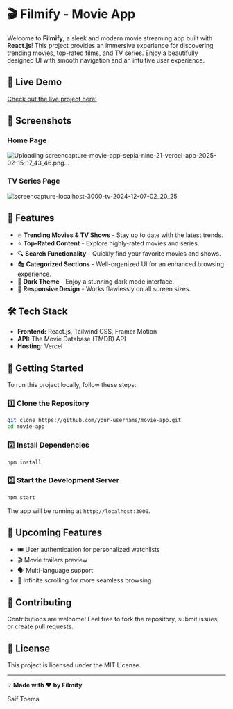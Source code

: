 # 🎬 Filmify - Movie App

Welcome to **Filmify**, a sleek and modern movie streaming app built with **React.js**! This project provides an immersive experience for discovering trending movies, top-rated films, and TV series. Enjoy a beautifully designed UI with smooth navigation and an intuitive user experience.

## 🚀 Live Demo

[Check out the live project here!](https://movie-app-sepia-nine-21.vercel.app/)

## 📸 Screenshots

### Home Page

![Uploading screencapture-movie-app-sepia-nine-21-vercel-app-2025-02-15-17_43_46.png…]()


### TV Series Page

![screencapture-localhost-3000-tv-2024-12-07-02_20_25](https://github.com/user-attachments/assets/8a13ffb1-3113-4e83-b280-54eb097d724d)


## 🎥 Features

- 🔥 **Trending Movies & TV Shows** - Stay up to date with the latest trends.
- ⭐ **Top-Rated Content** - Explore highly-rated movies and series.
- 🔍 **Search Functionality** - Quickly find your favorite movies and shows.
- 🎭 **Categorized Sections** - Well-organized UI for an enhanced browsing experience.
- 🌙 **Dark Theme** - Enjoy a stunning dark mode interface.
- 📱 **Responsive Design** - Works flawlessly on all screen sizes.

## 🛠️ Tech Stack

- **Frontend:** React.js, Tailwind CSS, Framer Motion
- **API:** The Movie Database (TMDB) API
- **Hosting:** Vercel

## 🚀 Getting Started

To run this project locally, follow these steps:

### 1️⃣ Clone the Repository

```sh
git clone https://github.com/your-username/movie-app.git
cd movie-app
```

### 2️⃣ Install Dependencies

```sh
npm install
```

### 3️⃣ Start the Development Server

```sh
npm start
```

The app will be running at `http://localhost:3000`.

## 📌 Upcoming Features

- 🎟️ User authentication for personalized watchlists
- 🎬 Movie trailers preview
- 🗣️ Multi-language support
- 🔄 Infinite scrolling for more seamless browsing

## 📩 Contributing

Contributions are welcome! Feel free to fork the repository, submit issues, or create pull requests.

## 📄 License

This project is licensed under the MIT License.

---

💡 **Made with ❤️ by Filmify**

Saif Toema
